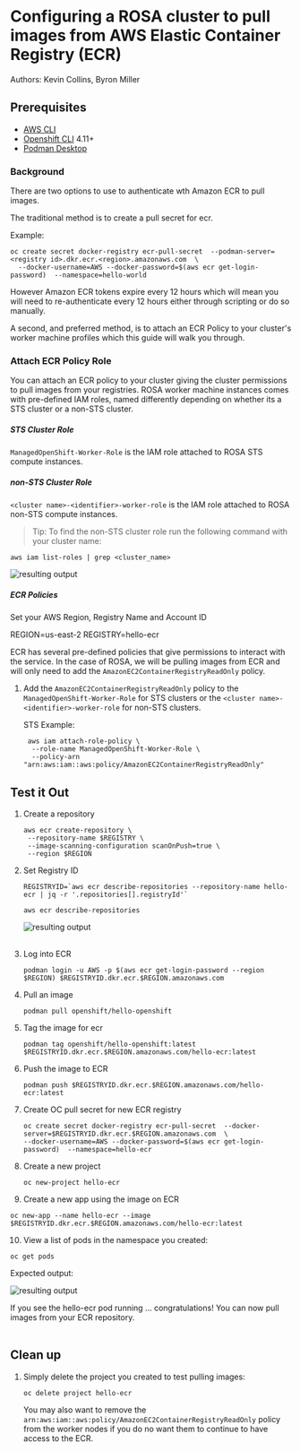 # Configuring a ROSA cluster to pull images from AWS Elastic Container Registry (ECR)

Authors: Kevin Collins, Byron Miller

## Prerequisites

* [AWS CLI](https://docs.aws.amazon.com/cli/latest/userguide/install-cliv2.html)
* [Openshift CLI](https://mirror.openshift.com/pub/openshift-v4/clients/ocp/) 4.11+
* [Podman Desktop](https://podman-desktop.io/)

### Background
There are two options to use to authenticate wth Amazon ECR to pull images.  

The traditional method is to create a pull secret for ecr.

Example:

```
oc create secret docker-registry ecr-pull-secret  --podman-server=<registry id>.dkr.ecr.<region>.amazonaws.com  \
  --docker-username=AWS --docker-password=$(aws ecr get-login-password)  --namespace=hello-world
```

However Amazon ECR tokens expire every 12 hours which will mean you will need to re-authenticate every 12 hours either through scripting or do so manually. 

A second, and preferred method, is to attach an ECR Policy to your cluster's worker machine profiles which this guide will walk you through.


### Attach ECR Policy Role

You can attach an ECR policy to your cluster giving the cluster permissions to pull images from your registries.  ROSA worker machine instances comes with pre-defined IAM roles, named differently depending on whether its a STS cluster or a non-STS cluster.

##### STS Cluster Role

`ManagedOpenShift-Worker-Role` is the IAM role attached to ROSA STS compute instances.

##### non-STS Cluster Role

`<cluster name>-<identifier>-worker-role` is the IAM role attached to ROSA non-STS compute instances.

> Tip: To find the non-STS cluster role run the following command with your cluster name:

```
aws iam list-roles | grep <cluster_name>
```

![resulting output](./images/nonsts-roles.png)

##### ECR Policies

Set your AWS Region, Registry Name and Account ID

REGION=us-east-2
REGISTRY=hello-ecr

ECR has several pre-defined policies that give permissions to interact with the service.  In the case of ROSA, we will be pulling images from ECR and will only need to add the `AmazonEC2ContainerRegistryReadOnly` policy.  

1. Add the `AmazonEC2ContainerRegistryReadOnly` policy to the `ManagedOpenShift-Worker-Role` for STS clusters or the `<cluster name>-<identifier>-worker-role` for non-STS clusters.
  
   STS Example:

   ```
    aws iam attach-role-policy \
     --role-name ManagedOpenShift-Worker-Role \
     --policy-arn "arn:aws:iam::aws:policy/AmazonEC2ContainerRegistryReadOnly"
   ```

## Test it Out


1. Create a repository   

   ```
   aws ecr create-repository \
    --repository-name $REGISTRY \
    --image-scanning-configuration scanOnPush=true \
    --region $REGION
   ```
2. Set Registry ID

   ```
   REGISTRYID=`aws ecr describe-repositories --repository-name hello-ecr | jq -r '.repositories[].registryId'`
   ```

   ```
   aws ecr describe-repositories
   ```
   ![resulting output](./images/repositories.png)<br/><br/>


3. Log into ECR  

   ```
   podman login -u AWS -p $(aws ecr get-login-password --region $REGION) $REGISTRYID.dkr.ecr.$REGION.amazonaws.com
   ```

4. Pull an image  

   ```
   podman pull openshift/hello-openshift
   ```

5. Tag the image for ecr  

   ```
   podman tag openshift/hello-openshift:latest $REGISTRYID.dkr.ecr.$REGION.amazonaws.com/hello-ecr:latest
   ```

6. Push the image to ECR  

   ```
   podman push $REGISTRYID.dkr.ecr.$REGION.amazonaws.com/hello-ecr:latest
   ```

7. Create OC pull secret for new ECR registry
   
   ```
   oc create secret docker-registry ecr-pull-secret  --docker-server=$REGISTRYID.dkr.ecr.$REGION.amazonaws.com  \
   --docker-username=AWS --docker-password=$(aws ecr get-login-password)  --namespace=hello-ecr
   ```

8. Create a new project  

   ```
   oc new-project hello-ecr
   ```

9.  Create a new app using the image on ECR  

   ```
   oc new-app --name hello-ecr --image $REGISTRYID.dkr.ecr.$REGION.amazonaws.com/hello-ecr:latest
   ```

10. View a list of pods in the namespace you created:
    
   ```
   oc get pods 
   ```

   Expected output:

   ![resulting output](./images/view-pods.png)

   If you see the hello-ecr pod running ... congratulations!  You can now pull images from your ECR repository.<br/><br/>
   
## Clean up    

1. Simply delete the project you created to test pulling images:

    ```
    oc delete project hello-ecr
    ```
    
   You may also want to remove the `arn:aws:iam::aws:policy/AmazonEC2ContainerRegistryReadOnly` policy from the worker nodes if you do no want them to continue to have access to the ECR.
